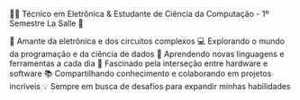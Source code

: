   👨‍💻 Técnico em Eletrônica & Estudante de Ciência da Computação - 1º Semestre La Salle 🚀

🔧 Amante da eletrônica e dos circuitos complexos
💻 Explorando o mundo da programação e da ciência de dados
🌱 Aprendendo novas linguagens e ferramentas a cada dia
🔬 Fascinado pela interseção entre hardware e software
📚 Compartilhando conhecimento e colaborando em projetos incríveis
💡 Sempre em busca de desafios para expandir minhas habilidades

<!---
vitorhanauer/vitorhanauer is a ✨ special ✨ repository because its `README.md` (this file) appears on your GitHub profile.
You can click the Preview link to take a look at your changes.
--->
